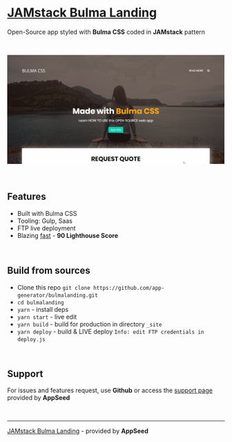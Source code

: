 # [JAMstack Bulma Landing](https://appseed.us/apps/bulma-css/bulmalanding)

Open-Source app styled with **Bulma CSS** coded in **JAMstack** pattern

<br />

![Bulma CSS Landing - Gif animated intro.](https://github.com/app-generator/static/blob/master/products/bulma-css-bulmalanding-intro.gif?raw=true)

<br />

## Features

- Built with Bulma CSS
- Tooling: Gulp, Saas
- FTP live deployment
- Blazing [fast](https://developers.google.com/speed/pagespeed/insights/?url=https://bulma-css-bulmalanding.appseed.us&tab=desktop) - **90 Lighthouse Score**

<br />

## Build from sources

- Clone this repo `git clone https://github.com/app-generator/bulmalanding.git`
- `cd bulmalanding`
- `yarn` - install deps
- `yarn start` - live edit
- `yarn build` - build for production in directory `_site`
- `yarn deploy` - build & LIVE deploy `Info: edit FTP credentials in deploy.js `

<br />

## Support

For issues and features request, use **Github** or access the [support page](https://appseed.us/support) provided by **AppSeed** 

<br />

---
[JAMstack Bulma Landing](https://appseed.us/apps/bulma-css/bulmalanding) - provided by **AppSeed**
